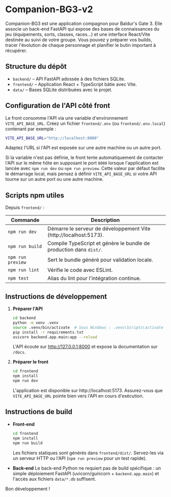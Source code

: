 # Companion-BG3-v2

Companion-BG3 est une application compagnon pour Baldur's Gate 3. Elle associe un back-end FastAPI qui expose des bases de
connaissances du jeu (équipements, sorts, classes, races…) et une interface React/Vite destinée au suivi de votre groupe.
Vous pouvez y préparer vos builds, tracer l'évolution de chaque personnage et planifier le butin important à récupérer.

## Structure du dépôt

- `backend/` – API FastAPI adossée à des fichiers SQLite.
- `frontend/` – Application React + TypeScript bâtie avec Vite.
- `data/` – Bases SQLite distribuées avec le projet.

## Configuration de l'API côté front

Le front consomme l'API via une variable d'environnement `VITE_API_BASE_URL`. Créez un fichier `frontend/.env` (ou
`frontend/.env.local`) contenant par exemple :

```bash
VITE_API_BASE_URL="http://localhost:8000"
```

Adaptez l'URL si l'API est exposée sur une autre machine ou un autre port.

Si la variable n'est pas définie, le front tente automatiquement de contacter l'API
sur le même hôte en supposant le port `8000` lorsque l'application est lancée avec
`npm run dev` ou `npm run preview`. Cette valeur par défaut facilite le
démarrage local, mais pensez à définir `VITE_API_BASE_URL` si votre API tourne
sur un autre port ou une autre machine.

## Scripts npm utiles

Depuis `frontend/` :

| Commande | Description |
| --- | --- |
| `npm run dev` | Démarre le serveur de développement Vite (http://localhost:5173). |
| `npm run build` | Compile TypeScript et génère le bundle de production dans `dist/`. |
| `npm run preview` | Sert le bundle généré pour validation locale. |
| `npm run lint` | Vérifie le code avec ESLint. |
| `npm test` | Alias du lint pour l'intégration continue. |

## Instructions de développement

1. **Préparer l'API**
   ```bash
   cd backend
   python -m venv .venv
   source .venv/bin/activate  # Sous Windows : .venv\Scripts\activate
   pip install -r requirements.txt
   uvicorn backend.app.main:app --reload
   ```
   L'API écoute sur http://127.0.0.1:8000 et expose la documentation sur `/docs`.

2. **Préparer le front**
   ```bash
   cd frontend
   npm install
   npm run dev
   ```
   L'application est disponible sur http://localhost:5173. Assurez-vous que `VITE_API_BASE_URL` pointe bien vers l'API en cours
d'exécution.

## Instructions de build

- **Front-end**
  ```bash
  cd frontend
  npm install
  npm run build
  ```
  Les fichiers statiques sont générés dans `frontend/dist/`. Servez-les via un serveur HTTP ou l'API (`npm run preview` pour un
  test rapide).

- **Back-end**
  Le back-end Python ne requiert pas de build spécifique : un simple déploiement FastAPI (uvicorn/gunicorn + `backend.app.main`) et
  l'accès aux fichiers `data/*.db` suffisent.

Bon développement !
